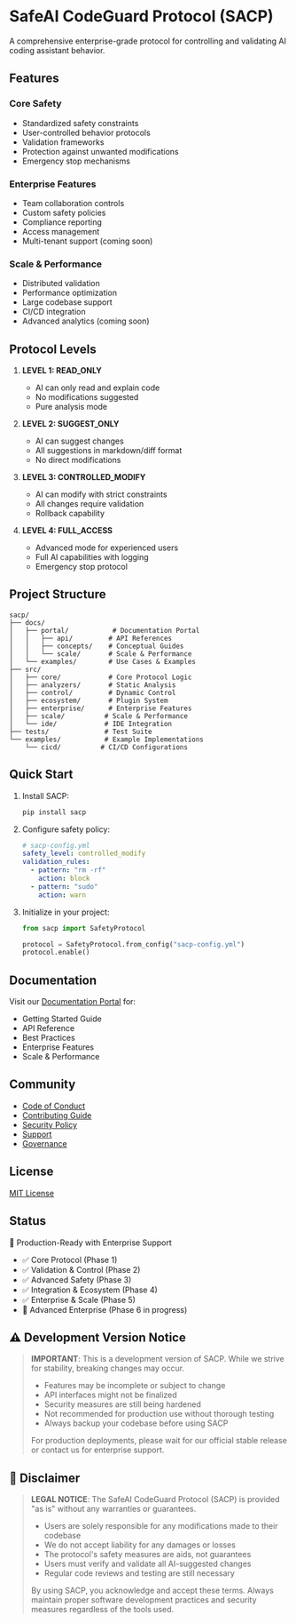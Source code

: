 # SafeAI CodeGuard Protocol (SACP)

A comprehensive enterprise-grade protocol for controlling and validating AI coding assistant behavior.

## Features

### Core Safety
- Standardized safety constraints
- User-controlled behavior protocols
- Validation frameworks
- Protection against unwanted modifications
- Emergency stop mechanisms

### Enterprise Features
- Team collaboration controls
- Custom safety policies
- Compliance reporting
- Access management
- Multi-tenant support (coming soon)

### Scale & Performance
- Distributed validation
- Performance optimization
- Large codebase support
- CI/CD integration
- Advanced analytics (coming soon)

## Protocol Levels

1. **LEVEL 1: READ_ONLY**
   - AI can only read and explain code
   - No modifications suggested
   - Pure analysis mode

2. **LEVEL 2: SUGGEST_ONLY**
   - AI can suggest changes
   - All suggestions in markdown/diff format
   - No direct modifications

3. **LEVEL 3: CONTROLLED_MODIFY**
   - AI can modify with strict constraints
   - All changes require validation
   - Rollback capability

4. **LEVEL 4: FULL_ACCESS**
   - Advanced mode for experienced users
   - Full AI capabilities with logging
   - Emergency stop protocol

## Project Structure

```
sacp/
├── docs/
│   ├── portal/           # Documentation Portal
│   │   ├── api/         # API References
│   │   ├── concepts/    # Conceptual Guides
│   │   └── scale/       # Scale & Performance
│   └── examples/        # Use Cases & Examples
├── src/
│   ├── core/            # Core Protocol Logic
│   ├── analyzers/       # Static Analysis
│   ├── control/         # Dynamic Control
│   ├── ecosystem/       # Plugin System
│   ├── enterprise/      # Enterprise Features
│   ├── scale/          # Scale & Performance
│   └── ide/            # IDE Integration
├── tests/              # Test Suite
└── examples/           # Example Implementations
    └── cicd/          # CI/CD Configurations
```

## Quick Start

1. Install SACP:
   ```bash
   pip install sacp
   ```

2. Configure safety policy:
   ```yaml
   # sacp-config.yml
   safety_level: controlled_modify
   validation_rules:
     - pattern: "rm -rf"
       action: block
     - pattern: "sudo"
       action: warn
   ```

3. Initialize in your project:
   ```python
   from sacp import SafetyProtocol
   
   protocol = SafetyProtocol.from_config("sacp-config.yml")
   protocol.enable()
   ```

## Documentation

Visit our [Documentation Portal](docs/portal) for:
- Getting Started Guide
- API Reference
- Best Practices
- Enterprise Features
- Scale & Performance

## Community

- [Code of Conduct](CODE_OF_CONDUCT.md)
- [Contributing Guide](CONTRIBUTING.md)
- [Security Policy](SECURITY.md)
- [Support](SUPPORT.md)
- [Governance](GOVERNANCE.md)

## License

[MIT License](LICENSE)

## Status

🚀 Production-Ready with Enterprise Support
- ✅ Core Protocol (Phase 1)
- ✅ Validation & Control (Phase 2)
- ✅ Advanced Safety (Phase 3)
- ✅ Integration & Ecosystem (Phase 4)
- ✅ Enterprise & Scale (Phase 5)
- 🚧 Advanced Enterprise (Phase 6 in progress)

## ⚠️ Development Version Notice

> **IMPORTANT**: This is a development version of SACP. While we strive for stability, breaking changes may occur.
>
> - Features may be incomplete or subject to change
> - API interfaces might not be finalized
> - Security measures are still being hardened
> - Not recommended for production use without thorough testing
> - Always backup your codebase before using SACP
>
> For production deployments, please wait for our official stable release or contact us for enterprise support.

## 📜 Disclaimer

> **LEGAL NOTICE**: The SafeAI CodeGuard Protocol (SACP) is provided "as is" without any warranties or guarantees.
>
> - Users are solely responsible for any modifications made to their codebase
> - We do not accept liability for any damages or losses
> - The protocol's safety measures are aids, not guarantees
> - Users must verify and validate all AI-suggested changes
> - Regular code reviews and testing are still necessary
>
> By using SACP, you acknowledge and accept these terms. Always maintain proper software development practices and security measures regardless of the tools used.
